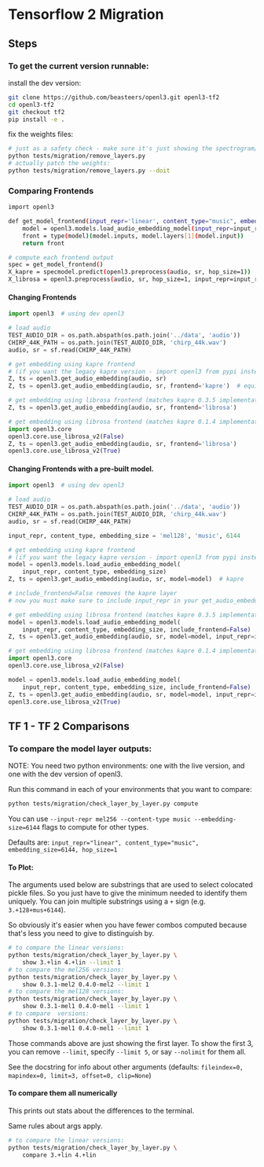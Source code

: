 # Tensorflow 2 Migration

## Steps

### To get the current version runnable:
install the dev version:
```bash
git clone https://github.com/beasteers/openl3.git openl3-tf2
cd openl3-tf2
git checkout tf2
pip install -e .
```
fix the weights files:
```bash
# just as a safety check - make sure it's just showing the spectrogram/melspectrogram weights:
python tests/migration/remove_layers.py
# actually patch the weights:
python tests/migration/remove_layers.py --doit
```

### Comparing Frontends

```bash
import openl3

def get_model_frontend(input_repr='linear', content_type="music", embedding_size=6144):
    model = openl3.models.load_audio_embedding_model(input_repr=input_repr, content_type=content_type, embedding_size=embedding_size)
    front = type(model)(model.inputs, model.layers[1](model.input))
    return front

# compute each frontend output
spec = get_model_frontend()
X_kapre = specmodel.predict(openl3.preprocess(audio, sr, hop_size=1))
X_librosa = openl3.preprocess(audio, sr, hop_size=1, input_repr=input_repr)
```

#### Changing Frontends
```python
import openl3  # using dev openl3

# load audio
TEST_AUDIO_DIR = os.path.abspath(os.path.join('../data', 'audio'))
CHIRP_44K_PATH = os.path.join(TEST_AUDIO_DIR, 'chirp_44k.wav')
audio, sr = sf.read(CHIRP_44K_PATH)

# get embedding using kapre frontend 
# (if you want the legacy kapre version - import openl3 from pypi instead)
Z, ts = openl3.get_audio_embedding(audio, sr)
Z, ts = openl3.get_audio_embedding(audio, sr, frontend='kapre')  # equivalent

# get embedding using librosa frontend (matches kapre 0.3.5 implementation)
Z, ts = openl3.get_audio_embedding(audio, sr, frontend='librosa')

# get embedding using librosa frontend (matches kapre 0.1.4 implementation)
import openl3.core
openl3.core.use_librosa_v2(False)
Z, ts = openl3.get_audio_embedding(audio, sr, frontend='librosa')
openl3.core.use_librosa_v2(True)
```

#### Changing Frontends with a pre-built model.
```python
import openl3  # using dev openl3

# load audio
TEST_AUDIO_DIR = os.path.abspath(os.path.join('../data', 'audio'))
CHIRP_44K_PATH = os.path.join(TEST_AUDIO_DIR, 'chirp_44k.wav')
audio, sr = sf.read(CHIRP_44K_PATH)

input_repr, content_type, embedding_size = 'mel128', 'music', 6144

# get embedding using kapre frontend 
# (if you want the legacy kapre version - import openl3 from pypi instead)
model = openl3.models.load_audio_embedding_model(
    input_repr, content_type, embedding_size)
Z, ts = openl3.get_audio_embedding(audio, sr, model=model)  # kapre

# include_frontend=False removes the kapre layer
# now you must make sure to include input_repr in your get_audio_embedding call

# get embedding using librosa frontend (matches kapre 0.3.5 implementation)
model = openl3.models.load_audio_embedding_model(
    input_repr, content_type, embedding_size, include_frontend=False)
Z, ts = openl3.get_audio_embedding(audio, sr, model=model, input_repr=input_repr)  # librosa

# get embedding using librosa frontend (matches kapre 0.1.4 implementation)
import openl3.core
openl3.core.use_librosa_v2(False)

model = openl3.models.load_audio_embedding_model(
    input_repr, content_type, embedding_size, include_frontend=False)
Z, ts = openl3.get_audio_embedding(audio, sr, model=model, input_repr=input_repr)  # librosa
openl3.core.use_librosa_v2(True)

```

## TF 1 - TF 2 Comparisons

### To compare the model layer outputs:
NOTE: You need two python environments: one with the live version, and one with the dev version of openl3.

Run this command in each of your environments that you want to compare:
```bash
python tests/migration/check_layer_by_layer.py compute
```

You can use `--input-repr mel256 --content-type music --embedding-size=6144` flags to compute for other types.

Defaults are: `input_repr="linear", content_type="music", embedding_size=6144, hop_size=1`

#### To Plot:
The arguments used below are substrings that are used to select colocated pickle files. So you just have to give the minimum needed to identify them uniquely. You can join multiple substrings using a `+` sign (e.g. `3.+128+mus+6144`).

So obviously it's easier when you have fewer combos computed because that's less you need to give to distinguish by.

```bash
# to compare the linear versions:
python tests/migration/check_layer_by_layer.py \
    show 3.+lin 4.+lin --limit 1
# to compare the mel256 versions:
python tests/migration/check_layer_by_layer.py \
    show 0.3.1-mel2 0.4.0-mel2 --limit 1
# to compare the mel128 versions:
python tests/migration/check_layer_by_layer.py \
    show 0.3.1-mel1 0.4.0-mel1 --limit 1
# to compare  versions:
python tests/migration/check_layer_by_layer.py \
    show 0.3.1-mel1 0.4.0-mel1 --limit 1
```

Those commands above are just showing the first layer. To show the first 3, you can remove `--limit`, specify `--limit 5`, or say `--nolimit` for them all.

See the docstring for info about other arguments (defaults: `fileindex=0, mapindex=0, limit=3, offset=0, clip=None`)

#### To compare them all numerically
This prints out stats about the differences to the terminal.

Same rules about args apply.
```bash
# to compare the linear versions:
python tests/migration/check_layer_by_layer.py \
    compare 3.+lin 4.+lin
```
